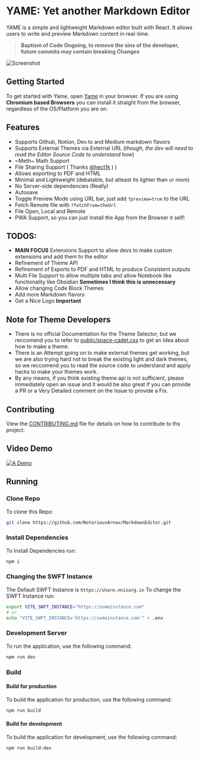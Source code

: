# YAME: Yet another Markdown Editor
YAME is a simple and lightweight Markdown editor built with React. It allows users to write and preview Markdown content in real-time.

> **Baptism of Code Ongoing, to remove the sins of the developer, future commits may contain breaking Changes**

![Screenshot](public/screenshot-1.png)

## Getting Started
To get started with Yame, open [Yame](https://notoriousarnav.github.io/MarkdownEditor/) in your browser. If you are using **Chromium based Browsers** you can install it straight from the browser, regardless of the OS/Platform you are on. 

## Features
- Supports Github, Notion, Dev.to and Medium markdown flavors
- Supports External Themes via External URL (*though, the dev will need to read the Editor Source Code to understand how*)
- ~Meth~ Math Support
- File Sharing Support ( Thanks [@hect1k](https://github.com/hect1k) ) )
- Allows exporting to PDF and HTML
- Minimal and Lightweight (debatable, but atleast its lighter than ur mom)
- No Server-side dependencies (Really)
- Autosave
- Toggle Preview Mode using URL bar, just add `?preview=true` to the URL
- Fetch Remote file with `?fetchFrom=theUrl`
- File Open, Local and Remote
- PWA Support, so you can just Install the App from the Browser it self!

## TODOS:
- **MAIN FOCUS** Extensions Support to allow devs to make custom extensions and add them to the editor
- Refinement of Theme API
- Refinement of Exports to PDF and HTML to produce Consistent outputs
- Multi File Support to allow multiple tabs and allow Notebook like functionality like Obsidian **Sometimes I think this is unnecessary**
- Allow changing Code Block Themes
- Add more Markdown flavors
- Get a Nice Logo **Important**

## Note for Theme Developers
- There is no official Documentation for the Theme Selector, but we reccomend you to refer to [public/space-cadet.css](public/space-cadet.css) to get an Idea about how to make a theme.
- There is an Attempt going on to make external themes get working, but we are also trying hard not to break the existing light and dark themes, so we reccomend you to read the source code to understand and apply hacks to make your themes work.
- By any means, if you think existing theme api is not sufficient, please immediately open an issue and it would be also great if you can provide a PR or a Very Detailed comment on the Issue to provide a Fix.

## Contributing
View the [CONTRIBUTING.md](CONTRIBUTING.md) file for details on how to contribute to ths project.

## Video Demo
[![A Demo](https://i.ytimg.com/vi/ufgCsc758yw/hqdefault.jpg "Markdown Editor")](https://www.youtube.com/watch?v=ufgCsc758yw)

## Running
### Clone Repo
To clone this Repo:
```bash
git clone https://github.com/NotoriousArnav/MarkdownEditor.git
```
### Install Dependencies
To Install Dependencies run:
```bash
npm i
```

### Changing the SWFT Instance
The Default SWFT Instance is `https://share.nnisarg.in`
To change the SWFT Instance run:
```bash
export VITE_SWFT_INSTANCE="https://someinstance.com"
# or
echo "VITE_SWFT_INSTANCE='https://someinstance.com'" > .env
```

### Development Server
To run the application, use the following command:
```bash
npm run dev
```
### Build
#### Build for production
To build the application for production, use the following command:
```bash
npm run build
```
#### Build for development
To build the application for development, use the following command:
```bash
npm run build:dev
```
